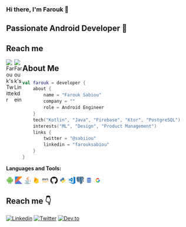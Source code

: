 ### Hi there, I'm Farouk 👋


## Passionate Android Developer 🚀 

## Reach me
<a href="https://twitter.com/sabiiou">
  <img align="left" alt="Farouk's Twitter" width="22px" src="https://cdn.jsdelivr.net/npm/simple-icons@v3/icons/twitter.svg" />
</a>
<a href="https://linkedin.com/in/farouksabiou">
  <img align="left" alt="Farouk's Linkdein" width="22px" src="https://cdn.jsdelivr.net/npm/simple-icons@v3/icons/linkedin.svg" />
</a>

## About Me
```kotlin
val farouk = developer {
    about {
        name = "Farouk Sabiou"
        company = ""
        role = Android Engineer
    }
    tech("Kotlin", "Java", "Firebase", "Ktor", "PostgreSQL")
    interests("ML", "Design", "Product Management")
    links {
        twitter = "@sabiiou"
        linkedin = "farouksabiou"
    }
}
```
**Languages and Tools:**  

<code><img height="20" src="https://raw.githubusercontent.com/github/explore/80688e429a7d4ef2fca1e82350fe8e3517d3494d/topics/android/android.png"></code>
<code><img height="20" src="https://raw.githubusercontent.com/github/explore/80688e429a7d4ef2fca1e82350fe8e3517d3494d/topics/kotlin/kotlin.png"></code>
<code><img height="20" src="https://raw.githubusercontent.com/github/explore/80688e429a7d4ef2fca1e82350fe8e3517d3494d/topics/java/java.png"></code>
<code><img height="20" src="https://raw.githubusercontent.com/github/explore/80688e429a7d4ef2fca1e82350fe8e3517d3494d/topics/firebase/firebase.png"></code>
<code><img height="20" src="https://raw.githubusercontent.com/github/explore/fbceb94436312b6dacde68d122a5b9c7d11f9524/topics/aws/aws.png"></code>
<code><img height="20" src="https://raw.githubusercontent.com/github/explore/89bdd9644f44d1b12180fd512b95574fe4c54617/topics/github-api/github-api.png"></code>
<code><img height="20" src="https://raw.githubusercontent.com/github/explore/80688e429a7d4ef2fca1e82350fe8e3517d3494d/topics/python/python.png"></code>
<code><img height="20" src="https://raw.githubusercontent.com/github/explore/80688e429a7d4ef2fca1e82350fe8e3517d3494d/topics/visual-studio-code/visual-studio-code.png"></code>
<code><img height="20" src="https://raw.githubusercontent.com/github/explore/80688e429a7d4ef2fca1e82350fe8e3517d3494d/topics/postgresql/postgresql.png"></code>
<code><img height="20" src="https://raw.githubusercontent.com/github/explore/80688e429a7d4ef2fca1e82350fe8e3517d3494d/topics/sql/sql.png"></code>
<code><img height="20" src="https://raw.githubusercontent.com/github/explore/80688e429a7d4ef2fca1e82350fe8e3517d3494d/topics/google/google.png"></code>


## Reach me 👇

[![Linkedin](https://img.shields.io/badge/LinkedIn-blue.svg?style=for-the-badge&logo=linkedin)](https://www.linkedin.com/in/farouksabiou/)
[![Twitter](https://img.shields.io/badge/Twitter-skyblue.svg?style=for-the-badge&logo=twitter)](https://twitter.com/sabiiou)
[![Dev.to](https://img.shields.io/badge/Dev.to-black.svg?style=for-the-badge&logo=dev)](https://dev.to/sabiou)
